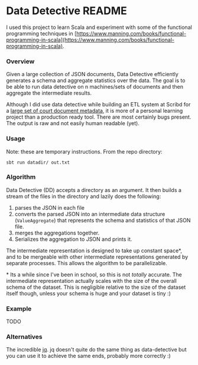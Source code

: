 # Data Detective README

I used this project to learn Scala and experiment with some of the functional programming techniques in [https://www.manning.com/books/functional-programming-in-scala](https://www.manning.com/books/functional-programming-in-scala). 

### Overview
Given a large collection of JSON documents, Data Detective efficiently generates a schema and aggregate statistics over the data. The goal is to be able to run data detective on n machines/sets of documents and then aggregate the intermediate results. 

Although I did use data detective while building an ETL system at Scribd for a [large set of court document metadata](https://www.courtlistener.com/api/bulk-info/), it is more of a personal learning project than a production ready tool. There are most certainly bugs present. The output is raw and not easily human readable (yet).

### Usage
Note: these are temporary instructions. From the repo directory:

`sbt run datadir/ out.txt
`
### Algorithm

Data Detective (DD) accepts a directory as an argument. It then builds a stream of the files in the directory and lazily does the following:
1. parses the JSON in each file
2. converts the parsed JSON into an intermediate data structure (`ValueAggregate`) that represents the schema and statistics of that JSON file.
3. merges the aggregations together.
4. Serializes the aggregation to JSON and prints it.

The intermediate representation is designed to take up constant space\*, and to be mergeable with other intermediate representations generated by separate processes. This allows the algorithm to be parallelizable.

\* Its a while since I've been in school, so this is not _totally_ accurate. The intermediate representation actually scales with the size of the overall schema of the dataset. This is negligible relative to the size of the dataset itself though, unless your schema is huge and your dataset is tiny :)

### Example
TODO

### Alternatives
The incredible [jq](https://stedolan.github.io/jq/). jq doesn't quite do the same thing as data-detective but you can use it to achieve the same ends, probably more correctly :)
